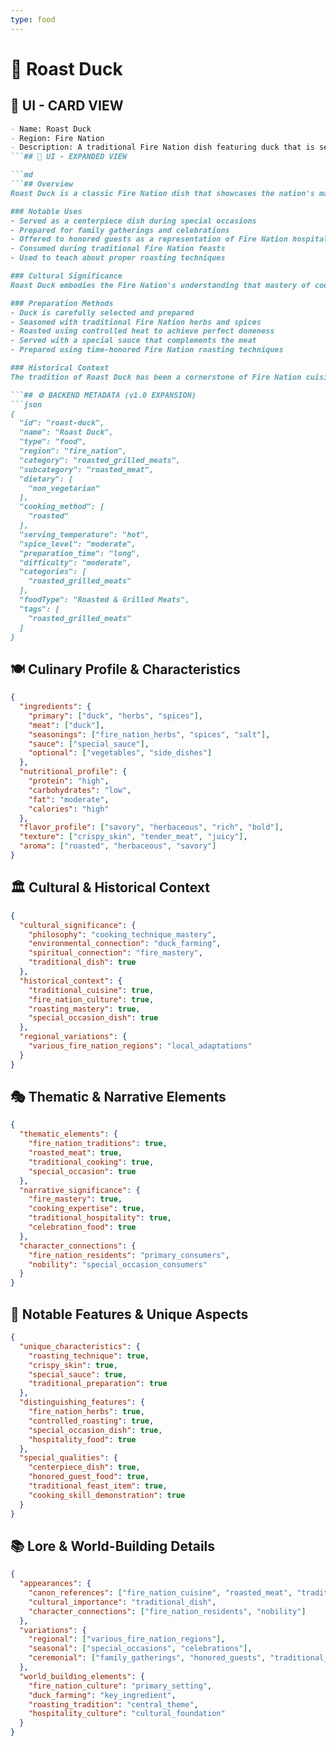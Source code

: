 ```yaml
---
type: food
---
```


# 🦆 Roast Duck

## 🎴 UI - CARD VIEW

```md
- Name: Roast Duck
- Region: Fire Nation
- Description: A traditional Fire Nation dish featuring duck that is seasoned with herbs and spices, roasted to perfection, and served with a special sauce.
```## 📖 UI - EXPANDED VIEW

```md
```## Overview
Roast Duck is a classic Fire Nation dish that showcases the nation's mastery of roasting techniques and their love of bold flavors. The duck is carefully seasoned with herbs and spices, roasted to achieve the perfect balance of crispy skin and tender meat, and served with a special sauce that enhances its natural flavors. The dish embodies the Fire Nation's philosophy that the best meals come from ingredients that are prepared with respect for their natural qualities and enhanced through careful seasoning and cooking techniques.

### Notable Uses
- Served as a centerpiece dish during special occasions
- Prepared for family gatherings and celebrations
- Offered to honored guests as a representation of Fire Nation hospitality
- Consumed during traditional Fire Nation feasts
- Used to teach about proper roasting techniques

### Cultural Significance
Roast Duck embodies the Fire Nation's understanding that mastery of cooking techniques is essential to creating great cuisine. The dish represents their belief that even simple ingredients can be transformed into something extraordinary through proper preparation and the judicious use of herbs and spices. The roasting technique reflects the Fire Nation's connection to fire and their ability to harness heat to create delicious meals.

### Preparation Methods
- Duck is carefully selected and prepared
- Seasoned with traditional Fire Nation herbs and spices
- Roasted using controlled heat to achieve perfect doneness
- Served with a special sauce that complements the meat
- Prepared using time-honored Fire Nation roasting techniques

### Historical Context
The tradition of Roast Duck has been a cornerstone of Fire Nation cuisine for generations, developed as a way to showcase the nation's mastery of fire and cooking techniques. This dish demonstrates the Fire Nation's practical wisdom and their ability to create impressive meals from quality ingredients. The tradition continues to be a vital part of Fire Nation culinary culture and serves as a testament to their cooking expertise.

```## ⚙️ BACKEND METADATA (v1.0 EXPANSION)
```json
{
  "id": "roast-duck",
  "name": "Roast Duck",
  "type": "food",
  "region": "fire_nation",
  "category": "roasted_grilled_meats",
  "subcategory": "roasted_meat",
  "dietary": [
    "non_vegetarian"
  ],
  "cooking_method": [
    "roasted"
  ],
  "serving_temperature": "hot",
  "spice_level": "moderate",
  "preparation_time": "long",
  "difficulty": "moderate",
  "categories": [
    "roasted_grilled_meats"
  ],
  "foodType": "Roasted & Grilled Meats",
  "tags": [
    "roasted_grilled_meats"
  ]
}
```

## 🍽️ Culinary Profile & Characteristics
```json
{
  "ingredients": {
    "primary": ["duck", "herbs", "spices"],
    "meat": ["duck"],
    "seasonings": ["fire_nation_herbs", "spices", "salt"],
    "sauce": ["special_sauce"],
    "optional": ["vegetables", "side_dishes"]
  },
  "nutritional_profile": {
    "protein": "high",
    "carbohydrates": "low",
    "fat": "moderate",
    "calories": "high"
  },
  "flavor_profile": ["savory", "herbaceous", "rich", "bold"],
  "texture": ["crispy_skin", "tender_meat", "juicy"],
  "aroma": ["roasted", "herbaceous", "savory"]
}
```

## 🏛️ Cultural & Historical Context
```json
{
  "cultural_significance": {
    "philosophy": "cooking_technique_mastery",
    "environmental_connection": "duck_farming",
    "spiritual_connection": "fire_mastery",
    "traditional_dish": true
  },
  "historical_context": {
    "traditional_cuisine": true,
    "fire_nation_culture": true,
    "roasting_mastery": true,
    "special_occasion_dish": true
  },
  "regional_variations": {
    "various_fire_nation_regions": "local_adaptations"
  }
}
```

## 🎭 Thematic & Narrative Elements
```json
{
  "thematic_elements": {
    "fire_nation_traditions": true,
    "roasted_meat": true,
    "traditional_cooking": true,
    "special_occasion": true
  },
  "narrative_significance": {
    "fire_mastery": true,
    "cooking_expertise": true,
    "traditional_hospitality": true,
    "celebration_food": true
  },
  "character_connections": {
    "fire_nation_residents": "primary_consumers",
    "nobility": "special_occasion_consumers"
  }
}
```

## 🌟 Notable Features & Unique Aspects
```json
{
  "unique_characteristics": {
    "roasting_technique": true,
    "crispy_skin": true,
    "special_sauce": true,
    "traditional_preparation": true
  },
  "distinguishing_features": {
    "fire_nation_herbs": true,
    "controlled_roasting": true,
    "special_occasion_dish": true,
    "hospitality_food": true
  },
  "special_qualities": {
    "centerpiece_dish": true,
    "honored_guest_food": true,
    "traditional_feast_item": true,
    "cooking_skill_demonstration": true
  }
}
```

## 📚 Lore & World-Building Details
```json
{
  "appearances": {
    "canon_references": ["fire_nation_cuisine", "roasted_meat", "traditional_dish"],
    "cultural_importance": "traditional_dish",
    "character_connections": ["fire_nation_residents", "nobility"]
  },
  "variations": {
    "regional": ["various_fire_nation_regions"],
    "seasonal": ["special_occasions", "celebrations"],
    "ceremonial": ["family_gatherings", "honored_guests", "traditional_feasts"]
  },
  "world_building_elements": {
    "fire_nation_culture": "primary_setting",
    "duck_farming": "key_ingredient",
    "roasting_tradition": "central_theme",
    "hospitality_culture": "cultural_foundation"
  }
}
```
